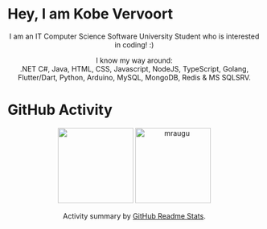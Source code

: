 <h1>Hey, I am Kobe Vervoort</h1>
<p align="center">I am an IT Computer Science Software University Student who is interested in coding! :)</p>
<p align="center">I know my way around: <br>.NET C#, Java, HTML, CSS, Javascript, NodeJS, TypeScript, Golang, Flutter/Dart, Python, Arduino, MySQL, MongoDB, Redis & MS SQLSRV.</p>
 
 <h1>GitHub Activity</h1>
 <p align="center">
   <img height="150px" src="https://github-readme-stats.vercel.app/api?username=vervoortkobe&show_icons=true&theme=vision-friendly-dark&include_all_commits=true&count_private=true" />&nbsp;<img height="150px" src="https://github-readme-stats.vercel.app/api/top-langs/?username=vervoortkobe&layout=compact&count_private=true&theme=vision-friendly-dark" alt="mraugu" />
</p>

<p align="center">Activity summary by <a href="https://github.com/anuraghazra/github-readme-stats">GitHub Readme Stats</a>.</p>
